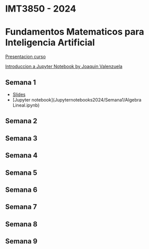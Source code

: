 # IMT3850 - 2024
# Fundamentos Matematicos para Inteligencia Artificial

[Presentacion curso](/Lectures2024/00_Clase_IMT3850.pdf)

[Introduccion a Jupyter Notebook by Joaquin Valenzuela](Jupyternotebooks2024/JupyterNotebooksIntro/Intro_to_Jupyter_Notebooks.ipynb)

## Semana 1
- [Slides](Lectures2024/01_Clase_IMT3850.pdf)
- [Jupyter notebook](Jupyternotebooks2024/Semana1/Algebra Lineal.ipynb)

## Semana 2

## Semana 3

## Semana 4

## Semana 5

## Semana 6

## Semana 7

## Semana 8

## Semana 9


 
